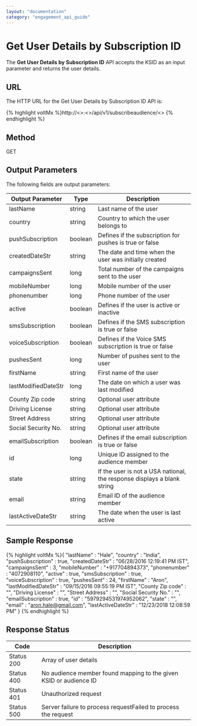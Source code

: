 ```yaml
---
layout: "documentation"
category: "engagement_api_guide"
---
```

                           


Get User Details by Subscription ID
===================================

The **Get User Details by Subscription ID** API accepts the KSID as an input parameter and returns the user details.

URL
---

The HTTP URL for the Get User Details by Subscription ID API is:

{% highlight voltMx %}http://<<host>>:<<port>>/api/v1/subscribeaudience/<<KSID>>
{% endhighlight %}

Method
------

GET

Output Parameters
-----------------

The following fields are output parameters:

  
| Output Parameter | Type | Description |
| --- | --- | --- |
| lastName | string | Last name of the user |
| country | string | Country to which the user belongs to |
| pushSubscription | boolean | Defines if the subscription for pushes is true or false |
| createdDateStr | string | The date and time when the user was initially created |
| campaignsSent | long | Total number of the campaigns sent to the user |
| mobileNumber | long | Mobile number of the user |
| phonenumber | long | Phone number of the user |
| active | boolean | Defines if the user is active or inactive |
| smsSubscription | boolean | Defines if the SMS subscription is true or false |
| voiceSubscription | boolean | Defines if the Voice SMS subscription is true or false |
| pushesSent | long | Number of pushes sent to the user |
| firstName | string | First name of the user |
| lastModifiedDateStr | long | The date on which a user was last modified |
| County Zip code | string | Optional user attribute |
| Driving License | string | Optional user attribute |
| Street Address | string | Optional user attribute |
| Social Security No. | string | Optional user attribute |
| emailSubscription | boolean | Defines if the email subscription is true or false |
| id | long | Unique ID assigned to the audience member |
| state | string | If the user is not a USA national, the response displays a blank string |
| email | string | Email ID of the audience member |
| lastActiveDateStr | string | The date when the user is last active |

Sample Response
---------------

{% highlight voltMx %}{
  "lastName" : "Hale",
  "country" : "India",
  "pushSubscription" : true,
  "createdDateStr" : "06/28/2016 12:19:41 PM IST",
  "campaignsSent" : 3,
  "mobileNumber" : "+917704894373",
  "phonenumber" : "4072908110",
  "active" : true,
  "smsSubscription" : true,
  "voiceSubscription" : true,
  "pushesSent" : 24,
  "firstName" : "Aron",
  "lastModifiedDateStr" : "09/15/2016 09:55:19 PM IST",
  "County Zip code" : "",
  "Driving License" : "",
  "Street Address" : "",
  "Social Security No." : "",
  "emailSubscription" : true,
  "id" : "5979294531974952062",
  "state" : "",
  "email" : "aron.hale@gmail.com",
  "lastActiveDateStr" : "12/23/2018 12:08:59 PM"
}
{% endhighlight %}

Response Status
---------------

  
| Code | Description |
| --- | --- |
| Status 200 | Array of user details |
| Status 400 | No audience member found mapping to the given KSID or audience ID |
| Status 401 | Unauthorized request |
| Status 500 | Server failure to process requestFailed to process the request |
